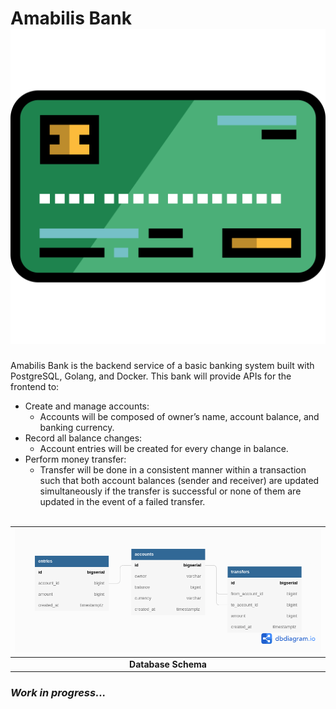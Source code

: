 # Amabilis Bank ![Bank Icon](https://github.com/EmediongFrancis/Amabilis-Bank/blob/main/assets/Bank.svg)

Amabilis Bank is the backend service of a basic banking system built with PostgreSQL, Golang, and Docker. This bank will provide APIs for the frontend to:
- Create and manage accounts:
  - Accounts will be composed of owner&rsquo;s name, account balance, and banking currency.
- Record all balance changes:
  - Account entries will be created for every change in balance.
- Perform money transfer:
  - Transfer will be done in a consistent manner within a transaction such that both account balances (sender and receiver) are updated simultaneously if the transfer is successful or none of them are updated in the event of a failed transfer. <br><br>

| ![Database Schema](https://github.com/EmediongFrancis/Amabilis-Bank/blob/main/assets/Amabilis%20Bank.png) |
|:--:|
| <b> Database Schema </b>


<h3><i>Work in progress...</i></h3>
